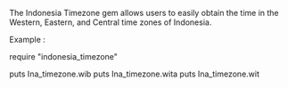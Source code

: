 The Indonesia Timezone gem allows users to easily obtain the time in the Western, Eastern, and Central time zones of Indonesia.

Example : 

require "indonesia_timezone"

puts Ina_timezone.wib
puts Ina_timezone.wita
puts Ina_timezone.wit
